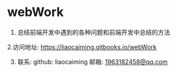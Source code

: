 # webWork   

1. 总结前端开发中遇到的各种问题和前端开发中总结的方法

2.访问地址: https://liaocaiming.gitbooks.io/webWork

3. 联系: github: liaocaiming   邮箱: 1963182458@qq.com

